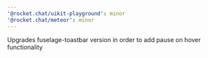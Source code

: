 ```yaml
---
'@rocket.chat/uikit-playground': minor
'@rocket.chat/meteor': minor
---
```


Upgrades fuselage-toastbar version in order to add pause on hover functionality
